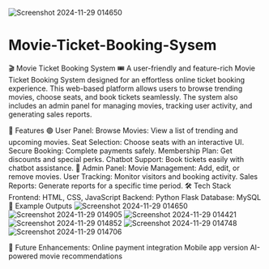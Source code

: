 ![Screenshot 2024-11-29 014650](https://github.com/user-attachments/assets/3601af23-4a74-44da-8820-ef10963c5551)
# Movie-Ticket-Booking-Sysem
🎬 Movie Ticket Booking System 🎟️
A user-friendly and feature-rich Movie Ticket Booking System designed for an effortless online ticket booking experience. This web-based platform allows users to browse trending movies, choose seats, and book tickets seamlessly. The system also includes an admin panel for managing movies, tracking user activity, and generating sales reports.

🚀 Features
🟢 User Panel:
Browse Movies: View a list of trending and upcoming movies.
Seat Selection: Choose seats with an interactive UI.
Secure Booking: Complete payments safely.
Membership Plan: Get discounts and special perks.
Chatbot Support: Book tickets easily with chatbot assistance.
🔵 Admin Panel:
Movie Management: Add, edit, or remove movies.
User Tracking: Monitor visitors and booking activity.
Sales Reports: Generate reports for a specific time period.
🛠️ Tech Stack
Frontend: HTML, CSS, JavaScript
Backend: Python Flask
Database: MySQL
📸 Example Outputs
![Screenshot 2024-11-29 014650](https://github.com/user-attachments/assets/3601af23-4a74-44da-8820-ef10963c5551)
![Screenshot 2024-11-29 014905](https://github.com/user-attachments/assets/59d850cb-41b6-495a-ab19-838ca2ec385a)
![Screenshot 2024-11-29 014421](https://github.com/user-attachments/assets/e55ca399-c630-4835-840e-0e64cfd253c5)
![Screenshot 2024-11-29 014852](https://github.com/user-attachments/assets/f05f1f09-5301-48bc-bce9-913e153392c1)
![Screenshot 2024-11-29 014748](https://github.com/user-attachments/assets/fd508d07-508c-441a-8c85-98f1e0cb344d)
![Screenshot 2024-11-29 014706](https://github.com/user-attachments/assets/41b05d9a-4c6d-4844-a051-6f32b0fe8912)

🎯 Future Enhancements:
Online payment integration
Mobile app version
AI-powered movie recommendations
